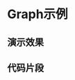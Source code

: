 # Graph示例


## 演示效果

<div id="three-canvas">

</div>
<script
      type="text/javascript"
      src="https://cdn.jsdelivr.net/npm/three@0.137.0/examples/js/controls/OrbitControls.js"
></script>

<script>


function lineCloud(graph){
  let points = [];
  let nodes = graph.nodes;
  let links = graph.links.forEach((link) => {
    let startNode = nodes.find((n) => n.id == link.sourceId);
    let endNode = nodes.find((n) => n.id == link.targetId);
    points.push(startNode.position);
    points.push(endNode.position);
  });
  const geometry = new THREE.BufferGeometry().setFromPoints(points);
  const material = new THREE.LineBasicMaterial({ color: "#3498db" });
  let lines = new THREE.LineSegments(geometry, material);
  return lines;
}

function pointCloud(graph)
 {
  let pointsGeometry = new THREE.BufferGeometry();
  let points = [];
  graph.nodes.forEach((n) => {
    let vertex = n.position;
    points.push(vertex);
  });
  pointsGeometry.setFromPoints(points);

  // let pointsMaterial = new THREE.PointsMaterial({
  //   size: 8,
  //   sizeAttenuation: false,
  //   color: "#92F22A",
  //   map: circle_sprite_aa,
  //   transparent: true,
  //   alphaTest: 0.5
  // });

  let pointsMaterial = new THREE.ShaderMaterial({
    vertexShader: nodeVertextShader,
    fragmentShader: nodeFragmentShader,
    transparent: true,
    alphaTest: 0.1
  });

  return new THREE.Points(pointsGeometry, pointsMaterial);
}


function parseGraph(data) {
        var id = 0;
        var nodes = [];
        var links = [];

        function traval(root, children) {
            if (!children) {
                return;
            }
            let node = {
                id: id,
                property: {
                    name: root.name
                }
            };
            node.position = new THREE.Vector3(
                Math.random() * 5 * 2 - 5,
                Math.random() * 5 * 2 - 5,
                Math.random() * 5 * 2 - 5
            );
            nodes.push(node);
            let neibours = root.children
                .map((c) => {
                    id++;
                    let n = {
                        id: id,
                        name: c.name
                    };
                    n.position = new THREE.Vector3(
                        Math.random() * 5 * 2 - 5,
                        Math.random() * 5 * 2 - 5,
                        Math.random() * 5 * 2 - 5
                    );
                    return {
                        node: n,
                        children: c.children
                    };
                })
                .forEach((c) => {
                    nodes.push(c.node);
                    let link = {
                        id: node.id + "-" + c.node.id,
                        sourceId: node.id,
                        targetId: c.node.id
                    };
                    links.push(link);
                    traval(c, c.children);
                });
        }

        traval(data, data.children);
        return {
            nodes,
            links
        };
}
</script>

<script>


var data = fetch("flare.json").then(d=>d.json()).then(d=>{
	let graph = parseGraph(d)
	nodeCloud = pointCloud(graph)
	edgeCloud = lineCloud(graph)

	scene.add(nodeCloud);
        scene.add(edgeCloud);
})

var nodeVertextShader = `
precision highp float;
void main() {
    vec3 finalPosition = position;
    vec4 mvPosition = modelViewMatrix * vec4( finalPosition, 1.0 );
    float vSize = 3.0 * ( 50.0 / -mvPosition.z );
    gl_PointSize = vSize;
    gl_Position = projectionMatrix * mvPosition;
} 
`

var nodeFragmentShader = `
void antiAlia(){
  // anti-aliased support
  float len = length(gl_PointCoord- vec2(0.5, 0.5));
  float delta = 0.0, alpha = 1.0;
  delta = fwidth(len);
  alpha = smoothstep(.495-delta, 0.495 + delta, len);
  vec4 bColor = vec4(0.0);
  gl_FragColor = mix(gl_FragColor, bColor, alpha);
  gl_FragColor = gl_FragColor * (1.0 - alpha);
}

void renderCircle(vec4 color){
    float r = length(gl_PointCoord- vec2(0.5, 0.5)), delta = 0.0, alpha = 1.0;
    if (r > .5) {
        discard;
    }
    gl_FragColor = color;
}
void main() {
    vec4 color = vec4(231.0/255.0, 76.0/255.0, 60.0/255.0,1.0);
    float len = length(gl_PointCoord- vec2(0.5, 0.5));
    renderCircle(color);
    antiAlia();
    if ( gl_FragColor.a < ALPHATEST ) discard;
}
`

var scene = new THREE.Scene();

// Create a basic perspective camera
var camera = new THREE.PerspectiveCamera( 75, window.innerWidth/window.innerHeight, 0.1, 1000 );
camera.position.z = 4;


// Create a renderer with Antialiasing
var renderer = new THREE.WebGLRenderer({antialias:true});

// Configure renderer clear color
renderer.setClearColor("#000000");

const controls = new THREE.OrbitControls( camera, renderer.domElement );


// Configure renderer size
let width = d3.select("#three-canvas").node().getBoundingClientRect().width
let height = width/2;
 
renderer.setSize(width,height);

// Append Renderer to DOM
let canvas = document.getElementById("three-canvas")
canvas.appendChild( renderer.domElement );

// Render Loop
var render = function () {
  requestAnimationFrame( render );
  controls.update()
  // Render the scene
  renderer.render(scene, camera);
};

render();

</script>

## 代码片段

```js

```

